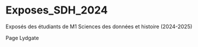 # Exposes_SDH_2024
Exposés des étudiants de M1 Sciences des données et histoire (2024-2025)

Page Lydgate
